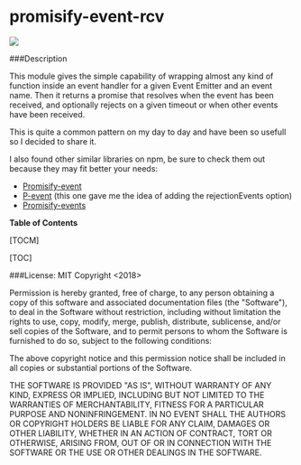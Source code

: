 # promisify-event-rcv

![](https://upload.wikimedia.org/wikipedia/commons/thumb/d/d9/Node.js_logo.svg/1000px-Node.js_logo.svg.png)

###Description

This module gives the simple capability of wrapping almost any kind of function inside an event handler for a given Event Emitter and an event name.
Then it returns a promise that resolves when the event has been received, and optionally rejects on a given timeout or when other events have been received.

This is quite a common pattern on my day to day and have been so usefull so I decided to share it.

I also found other similar libraries on npm, be sure to check them out because they may fit better your needs:
 - [Promisify-event](https://www.npmjs.com/package/promisify-event "Promisify-event")
 - [P-event](https://www.npmjs.com/package/p-event "P-event") (this one gave me the idea of adding the rejectionEvents option)
 - [Promisify-events](https://www.npmjs.com/package/promisify-events "Promisify-events")

**Table of Contents**

[TOCM]

[TOC]

###License: MIT
Copyright <2018> <Murillhou>

Permission is hereby granted, free of charge, to any person obtaining a copy of this software and associated documentation files (the "Software"), to deal in the Software without restriction, including without limitation the rights to use, copy, modify, merge, publish, distribute, sublicense, and/or sell copies of the Software, and to permit persons to whom the Software is furnished to do so, subject to the following conditions:

The above copyright notice and this permission notice shall be included in all copies or substantial portions of the Software.

THE SOFTWARE IS PROVIDED "AS IS", WITHOUT WARRANTY OF ANY KIND, EXPRESS OR IMPLIED, INCLUDING BUT NOT LIMITED TO THE WARRANTIES OF MERCHANTABILITY, FITNESS FOR A PARTICULAR PURPOSE AND NONINFRINGEMENT. IN NO EVENT SHALL THE AUTHORS OR COPYRIGHT HOLDERS BE LIABLE FOR ANY CLAIM, DAMAGES OR OTHER LIABILITY, WHETHER IN AN ACTION OF CONTRACT, TORT OR OTHERWISE, ARISING FROM, OUT OF OR IN CONNECTION WITH THE SOFTWARE OR THE USE OR OTHER DEALINGS IN THE SOFTWARE.
